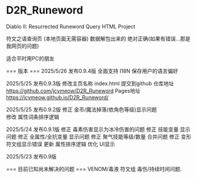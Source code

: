 # D2R_Runeword
Diablo II: Resurrected Runeword Query HTML Project

符文之语查询页 (本地页面无需容器)
数据解包出来的 绝对正确(如果有错误...那是我网页的问题)

适合平时用PC的朋友

=== 版本 ===
2025/5/26 发布0.9.4版
	全面支持 I18N
	保存用户的语言偏好

2025/5/25 发布0.9.3版
	修改主页名称 index.html
	提交到github
	仓库地址 https://github.com/jcymeow/D2R_Runeword
	Pages地址 https://jcymeow.github.io/D2R_Runeword/

2025/5/25 发布0.9.2版
	修正 金币/魔法掉落(依角色等级)显示问题        
	修改 属性词条排序逻辑

2025/5/24 发布0.9.1版
	修正 毒素伤害显示为冰冷伤害的问题
	修正 技能变量 显示问题
	修正 全属性/全抗变量 显示问题
	修正 聚气技能等级/数量 合并问题
	修正 变形 符文组显示错误
	更新 属性排序逻辑
	优化 UI显示
        
2025/5/23 发布0.9版


=== 目前已知尚未解决的问题 ===
	VENOM/毒液 符文组 毒伤/持续时间问题.
